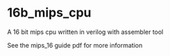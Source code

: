 # 16b_mips_cpu
A 16 bit mips cpu written in verilog with assembler tool

See the mips_16 guide pdf for more information
